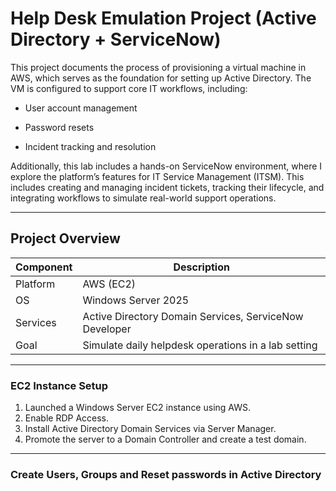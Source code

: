 <h1>Help Desk Emulation Project (Active Directory + ServiceNow)</h1>

This project documents the process of provisioning a virtual machine in AWS, which serves as the foundation for setting up Active Directory. The VM is configured to support core IT workflows, including:

- User account management

- Password resets

- Incident tracking and resolution

Additionally, this lab includes a hands-on ServiceNow environment, where I explore the platform’s features for IT Service Management (ITSM). This includes creating and managing incident tickets, tracking their lifecycle, and integrating workflows to simulate real-world support operations.

---

<h2>Project Overview</h2>

| Component     | Description                                                  |
|-------------------|--------------------------------------------------------------|
| Platform | AWS (EC2) |
| OS  | Windows Server 2025                     |
| Services       | Active Directory Domain Services, ServiceNow Developer                |
| Goal |  Simulate daily helpdesk operations in a lab setting          |
---

<h3>EC2 Instance Setup</h3>

1. Launched a Windows Server EC2 instance using AWS.
2. Enable RDP Access.
3. Install Active Directory Domain Services via Server Manager.
4. Promote the server to a Domain Controller and create a test domain.

---

<h3>Create Users, Groups and Reset passwords in Active Directory</h3>





